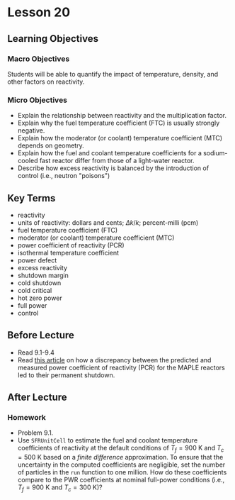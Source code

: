 # Lesson 20

<!--

4-factor analysis of a LWR pin cell, P/D.


https://info.ornl.gov/sites/publications/Files/Pub172008.pdf

https://inldigitallibrary.inl.gov/sites/sti/sti/3395100.pdf


The formal content for this lesson is incomplete.  A few numerical 
examples would be good.  I included the "data fit" as 
-->

## Learning Objectives

### Macro Objectives


Students will be able to quantify the impact of temperature, density, and 
other factors on reactivity.


### Micro Objectives

 - Explain the relationship between reactivity and the multiplication factor.
 - Explain why the fuel temperature coefficient (FTC) is usually strongly negative.
 - Explain how the moderator (or coolant) temperature coefficient (MTC) depends on geometry.
 - Explain how the fuel and coolant temperature coefficients for a sodium-cooled fast reactor differ from 
   those of a light-water reactor.
 - Describe how excess reactivity is balanced by the introduction of control (i.e., neutron "poisons")

## Key Terms

 - reactivity
 - units of reactivity: dollars and cents; $\Delta k/k$; percent-milli (pcm)
 - fuel temperature coefficient (FTC)
 - moderator (or coolant) temperature coefficient (MTC) 
 - power coefficient of reactivity (PCR)
 - isothermal temperature coefficient
 - power defect
 - excess reactivity
 - shutdown margin
 - cold shutdown
 - cold critical
 - hot zero power
 - full power
 - control


## Before Lecture

  - Read 9.1-9.4
  - Read [this article](https://k-state.primo.exlibrisgroup.com/discovery/fulldisplay?docid=cdi_proquest_miscellaneous_743559653&context=PC&vid=01KSU_INST:NewUI&lang=en&search_scope=MyInst_and_CI&adaptor=Primo%20Central&tab=Everything&query=any,contains,What%20killed%20the%20Maples%20reactors%3F&mode=Basic) on how a discrepancy between the predicted and measured power coefficient of reactivity (PCR) for the MAPLE
  reactors led to their permanent shutdown.


## After Lecture

### Homework

  - Problem 9.1.
  - Use `SFRUnitCell` to estimate the fuel and coolant temperature coefficients of reactivity
    at the default conditions of $T_f = 900$ K and $T_c = 500$ K based on a *finite difference*
    approximation.  To ensure that the uncertainty in the computed coefficients are negligible,
    set the number of particles in the `run` function to one million.  How do these coefficients
    compare to the PWR coefficients at nominal full-power conditions (i.e., $T_f = 900$ K and 
    $T_c = 300$ K)?

